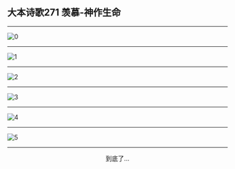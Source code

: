 
## 大本诗歌271 羡慕-神作生命
        
<div id="aplayer0"></div>

---

<img alt="0" data-original="/data/d0270/0">

---

<img alt="1" data-original="/data/d0270/1">

---

<img alt="2" data-original="/data/d0270/2">

---

<img alt="3" data-original="/data/d0270/3">

---

<img alt="4" data-original="/data/d0270/4">

---

<img alt="5" data-original="/data/d0270/5">

---

<p style="text-align: center">到底了...</p>

<script src="/js/dist-view.js"></script>

<script>
MAIN.id = 'd0270';
        
const ap0 = new APlayer({
    container: document.getElementById('aplayer0'),
    volume: 1,
    loop: 'none',
    preload: 'none',
    audio: [{
        name: '大本诗歌271.mp3',
        artist: '大本诗歌',
        url: 'https://res.wx.qq.com/voice/getvoice?mediaid=MzI0NTk3MDM5M18yMjQ3NDkwODYw',
        cover: '/favicon'
    }]
});
</script>
